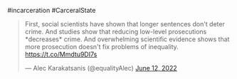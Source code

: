 #incarceration #CarceralState 

<blockquote class="twitter-tweet"><p lang="en" dir="ltr">First, social scientists have shown that longer sentences don&#39;t deter crime. And studies show that reducing low-level prosecutions *decreases* crime. And overwhelming scientific evidence shows that more prosecution doesn&#39;t fix problems of inequality. <a href="https://t.co/Mmdtu9DI7s">https://t.co/Mmdtu9DI7s</a></p>&mdash; Alec Karakatsanis (@equalityAlec) <a href="https://twitter.com/equalityAlec/status/1536091029564280836?ref_src=twsrc%5Etfw">June 12, 2022</a></blockquote> <script async src="https://platform.twitter.com/widgets.js" charset="utf-8"></script>

